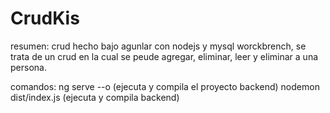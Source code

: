 # CrudKis

resumen: crud hecho bajo agunlar con nodejs y mysql worckbrench, se trata de un crud en la cual se peude agregar, eliminar, leer y eliminar a una persona.

comandos: 
ng serve --o (ejecuta y compila el proyecto backend)
nodemon dist/index.js (ejecuta y compila backend)
